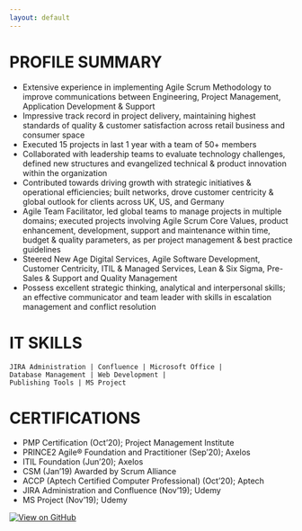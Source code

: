 ```yaml
---
layout: default
---
```

# PROFILE SUMMARY
* Extensive experience in implementing Agile Scrum Methodology to improve communications between Engineering, Project Management, Application Development & Support
* Impressive track record in project delivery, maintaining highest standards of quality & customer satisfaction across retail business and consumer space
* Executed 15 projects in last 1 year with a team of 50+ members
* Collaborated with leadership teams to evaluate technology challenges, defined new structures and evangelized technical & product innovation within the organization
* Contributed towards driving growth with strategic initiatives & operational efficiencies; built networks, drove customer centricity & global outlook for clients across UK, US, and Germany
* Agile Team Facilitator, led global teams to manage projects in multiple domains; executed projects involving Agile Scrum Core Values, product enhancement, development, support and maintenance within time, budget & quality parameters, as per project management & best practice guidelines
* Steered New Age Digital Services, Agile Software Development, Customer Centricity, ITIL & Managed Services, Lean & Six Sigma, Pre-Sales & Support and Quality Management
* Possess excellent strategic thinking, analytical and interpersonal skills; an effective communicator and team leader with skills in escalation management and conflict resolution

# IT SKILLS
    JIRA Administration | Confluence | Microsoft Office |
    Database Management | Web Development |
    Publishing Tools | MS Project

# CERTIFICATIONS
* PMP Certification (Oct’20); Project Management Institute
* PRINCE2 Agile® Foundation and Practitioner (Sep’20); Axelos
* ITIL Foundation (Jun’20); Axelos
* CSM (Jan’19) Awarded by Scrum Alliance
* ACCP (Aptech Certified Computer Professional) (Oct’20); Aptech
* JIRA Administration and Confluence (Nov’19); Udemy
* MS Project (Nov’19); Udemy

[![View on GitHub](https://img.shields.io/badge/GitHub-View_on_GitHub-blue?logo=GitHub)](https://github.com/Code-with-Karan1606/profile)
